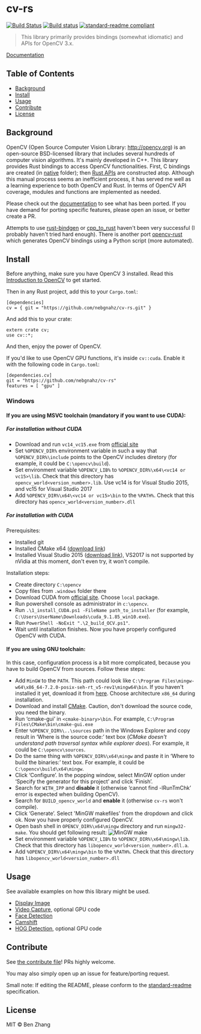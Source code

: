 # cv-rs

[![Build Status][travis-image]][travis-url]
[![Build status][appveyor-image]][appveyor-url]
[![standard-readme compliant][standard-readme-image]][standard-readme-url]

> This library primarily provides bindings (somewhat idiomatic) and APIs for
> OpenCV 3.x.

[Documentation](https://nebgnahz.github.io/cv-rs/cv/)

## Table of Contents

- [Background](#background)
- [Install](#install)
- [Usage](#usage)
- [Contribute](#contribute)
- [License](#license)

## Background

OpenCV (Open Source Computer Vision Library: http://opencv.org) is an
open-source BSD-licensed library that includes several hundreds of computer
vision algorithms. It's mainly developed in C++. This library provides Rust
bindings to access OpenCV functionalities. First, C bindings are created
(in [native](native) folder); then [Rust APIs](src/lib.rs) are constructed
atop. Although this manual process seems an inefficient process, it has served
me well as a learning experience to both OpenCV and Rust. In terms of OpenCV API
coverage, modules and functions are implemented as needed.

Please check out the [documentation](https://nebgnahz.github.io/cv-rs/cv/) to
see what has been ported. If you have demand for porting specific features,
please open an issue, or better create a PR.

Attempts to use [rust-bindgen](https://github.com/servo/rust-bindgen)
or [cpp_to_rust](https://github.com/rust-qt/cpp_to_rust) haven't been very
successful (I probably haven't tried hard enough). There is another
port [opencv-rust](https://github.com/kali/opencv-rust/) which generates OpenCV
bindings using a Python script (more automated).

## Install

Before anything, make sure you have OpenCV 3 installed. Read this
[Introduction to OpenCV][opencv-intro] to get started.

Then in any Rust project, add this to your `Cargo.toml`:

```
[dependencies]
cv = { git = "https://github.com/nebgnahz/cv-rs.git" }
```

And add this to your crate:

```
extern crate cv;
use cv::*;
```

And then, enjoy the power of OpenCV.

If you'd like to use OpenCV GPU functions, it's inside `cv::cuda`. Enable it
with the following code in `Cargo.toml`:

```
[dependencies.cv]
git = "https://github.com/nebgnahz/cv-rs"
features = [ "gpu" ]
```

### Windows

#### If you are using MSVC toolchain (mandatory if you want to use CUDA):

##### For installation without CUDA
- Download and run `vc14_vc15.exe` from [official site](https://github.com/opencv/opencv/releases)
- Set `%OPENCV_DIR%` environment variable in such a way that `%OPENCV_DIR%\include` points to the OpenCV includes diretory (for example, it could be `C:\opencv\build`).
- Set environment variable `%OPENCV_LIB%` to `%OPENCV_DIR%\x64\<vc14 or vc15>\lib`. Check that this directory has `opencv_world<version_number>.lib`. Use vc14 is for Visual Studio 2015, and vc15 for Visual Studio 2017
- Add `%OPENCV_DIR%\x64\<vc14 or vc15>\bin` to the `%PATH%`. Check that this directory has `opencv_world<version_number>.dll`

##### For installation with CUDA
Prerequisites:
- Installed git
- Installed CMake x64 ([download link](https://cmake.org/download/))
- Installed Visual Studio 2015 ([download link](https://go.microsoft.com/fwlink/?LinkId=532606&clcid=0x409)), VS2017 is not supported by nVidia at this moment, don't even try, it won't compile.

Installation steps:
- Create directory `C:\opencv`
- Copy files from `.windows` folder there
- Download CUDA from [official site](https://developer.nvidia.com/cuda-downloads?target_os=Windows&target_arch=x86_64&target_version=10). Choose `local` package.
- Run powershell console as administrator in `c:\opencv`.
- Run `.\1_install_CUDA.ps1 -FileName path_to_installer` (for example, `C:\Users\UserName\Downloads\cuda_9.1.85_win10.exe`).
- Run `PowerShell -NoExit ".\2_build_OCV.ps1"`.
- Wait until installation finishes. Now you have properly configured OpenCV with CUDA.

#### If you are using GNU toolchain:

In this case, configuration process is a bit more complicated, because you have to build OpenCV from sources. Follow these steps:
- Add `MinGW` to the `PATH`. This path could look like `C:\Program Files\mingw-w64\x86_64-7.2.0-posix-seh-rt_v5-rev1\mingw64\bin`. If you haven't installed it yet, download it from [here](https://sourceforge.net/projects/mingw-w64/files/latest/download). Choose architecture `x86_64` during installation.
- Download and install [CMake](https://cmake.org/download/). Caution, don't download the source code, you need the binary.
- Run ‘cmake-gui’ in `<cmake-binary>\bin`. For example, `C:\Program Files\CMake\bin\cmake-gui.exe`
- Enter `%OPENCV_DIR%\..\sources` path in the Windows Explorer and copy result in ‘Where is the source code:’ text box (_CMake doesn't understand path traversal syntax while explorer does_). For example, it could be `C:\opencv\sources`.
- Do the same thing with `%OPENCV_DIR%\x64\mingw` and paste it in ‘Where to build the binaries:’ text box. For example, it could be `C:\opencv\build\x64\mingw`.
- Click ‘Configure’. In the popping window, select MinGW option under ‘Specify the generator for this project’ and click ‘Finish’.
- Search for `WITH_IPP` and **disable** it (otherwise ‘cannot find -lRunTmChk’ error is expected when building OpenCV).
- Search for `BUILD_opencv_world` and **enable** it (otherwise `cv-rs` won't compile).
- Click ‘Generate’. Select 'MinGW makefiles' from the dropdown and click ok. Now you have properly configured OpenCV.
- Open bash shell in `OPENCV_DIR%\x64\mingw` directory and run `mingw32-make`. You should get following result:
![MinGW make](https://user-images.githubusercontent.com/941519/34654809-836fe56c-f3b5-11e7-87b3-46bb7667bf34.png)
- Set environment variable `%OPENCV_LIB%` to `%OPENCV_DIR%\x64\mingw\lib`. Check that this directory has `libopencv_world<version_number>.dll.a`.
- Add `%OPENCV_DIR%\x64\mingw\bin` to the `%PATH%`. Check that this directory has  `libopencv_world<version_number>.dll`


## Usage

See available examples on how this library might be used.

- [Display Image](examples/display_image.rs)
- [Video Capture](examples/video_capture.rs), optional GPU code
- [Face Detection](examples/face_detect.rs)
- [Camshift](examples/camshift.rs)
- [HOG Detection](examples/hog.rs), optional GPU code

## Contribute

See [the contribute file](contribute.md)! PRs highly welcome.

You may also simply open up an issue for feature/porting request.

Small note: If editing the README, please conform to the
[standard-readme](https://github.com/RichardLitt/standard-readme) specification.

## License

MIT © Ben Zhang

<!-- links -->
[travis-image]: https://travis-ci.org/nebgnahz/cv-rs.svg?branch=master
[travis-url]: https://travis-ci.org/nebgnahz/cv-rs
[appveyor-image]: https://ci.appveyor.com/api/projects/status/dutogjshst3oyra2?svg=true
[appveyor-url]: https://ci.appveyor.com/project/nebgnahz/cv-rs
[standard-readme-image]: https://img.shields.io/badge/standard--readme-OK-green.svg?style=flat-square
[standard-readme-url]: https://github.com/RichardLitt/standard-readme
[opencv-intro]: http://docs.opencv.org/3.1.0/df/d65/tutorial_table_of_content_introduction.html
